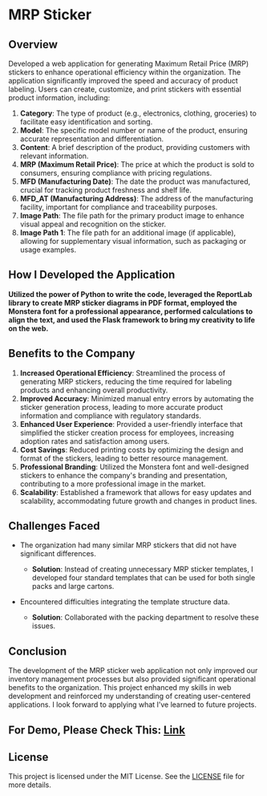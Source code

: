 # MRP Sticker

## Overview
Developed a web application for generating Maximum Retail Price (MRP) stickers to enhance operational efficiency within the organization. The application significantly improved the speed and accuracy of product labeling. Users can create, customize, and print stickers with essential product information, including:

1. **Category**: The type of product (e.g., electronics, clothing, groceries) to facilitate easy identification and sorting.
2. **Model**: The specific model number or name of the product, ensuring accurate representation and differentiation.
3. **Content**: A brief description of the product, providing customers with relevant information.
4. **MRP (Maximum Retail Price)**: The price at which the product is sold to consumers, ensuring compliance with pricing regulations.
5. **MFD (Manufacturing Date)**: The date the product was manufactured, crucial for tracking product freshness and shelf life.
6. **MFD_AT (Manufacturing Address)**: The address of the manufacturing facility, important for compliance and traceability purposes.
7. **Image Path**: The file path for the primary product image to enhance visual appeal and recognition on the sticker.
8. **Image Path 1**: The file path for an additional image (if applicable), allowing for supplementary visual information, such as packaging or usage examples.

## How I Developed the Application
**Utilized the power of Python to write the code, leveraged the ReportLab library to create MRP sticker diagrams in PDF format, employed the Monstera font for a professional appearance, performed calculations to align the text, and used the Flask framework to bring my creativity to life on the web.**

## Benefits to the Company
1. **Increased Operational Efficiency**: Streamlined the process of generating MRP stickers, reducing the time required for labeling products and enhancing overall productivity.
2. **Improved Accuracy**: Minimized manual entry errors by automating the sticker generation process, leading to more accurate product information and compliance with regulatory standards.
3. **Enhanced User Experience**: Provided a user-friendly interface that simplified the sticker creation process for employees, increasing adoption rates and satisfaction among users.
4. **Cost Savings**: Reduced printing costs by optimizing the design and format of the stickers, leading to better resource management.
5. **Professional Branding**: Utilized the Monstera font and well-designed stickers to enhance the company's branding and presentation, contributing to a more professional image in the market.
6. **Scalability**: Established a framework that allows for easy updates and scalability, accommodating future growth and changes in product lines.

## Challenges Faced
- The organization had many similar MRP stickers that did not have significant differences.
  - **Solution**: Instead of creating unnecessary MRP sticker templates, I developed four standard templates that can be used for both single packs and large cartons.
  
- Encountered difficulties integrating the template structure data.
  - **Solution**: Collaborated with the packing department to resolve these issues.

## Conclusion
The development of the MRP sticker web application not only improved our inventory management processes but also provided significant operational benefits to the organization. This project enhanced my skills in web development and reinforced my understanding of creating user-centered applications. I look forward to applying what I’ve learned to future projects.

## For Demo, Please Check This: [Link](https://abhijeetkumarthakur2198.pythonanywhere.com/generate_mrp)

## License
This project is licensed under the MIT License. See the [LICENSE](LICENSE) file for more details.
